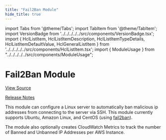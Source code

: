 ```yaml
---
title: "Fail2Ban Module"
hide_title: true
---
```


import Tabs from '@theme/Tabs';
import TabItem from '@theme/TabItem';
import VersionBadge from '../../../../../src/components/VersionBadge.tsx';
import { HclListItem, HclListItemDescription, HclListItemTypeDetails, HclListItemDefaultValue, HclGeneralListItem } from '../../../../../src/components/HclListItem.tsx';
import { ModuleUsage } from "../../../../../src/components/ModuleUsage";

<VersionBadge repoTitle="Security Modules" version="1.0.0" lastModifiedVersion="0.75.12"/>

# Fail2Ban Module

<a href="https://github.com/gruntwork-io/terraform-aws-security/tree/v1.0.0/modules/fail2ban" className="link-button" title="View the source code for this module in GitHub.">View Source</a>

<a href="https://github.com/gruntwork-io/terraform-aws-security/releases/tag/v0.75.12" className="link-button" title="Release notes for only versions which impacted this module.">Release Notes</a>

This module can configure a Linux server to automatically ban malicious ip addresses from connecting to the server
via SSH. This module currently supports Ubuntu, Amazon Linux, and CentOS (using
[fail2ban](https://www.fail2ban.org)).

The module also optionally creates CloudWatch Metrics to track the number of Banned and Unbanned IP Addresses per AWS
Instance.

<!-- ##DOCS-SOURCER-START
{
  "originalSources": [
    "https://github.com/gruntwork-io/terraform-aws-security/tree/v1.0.0/modules/fail2ban/readme.md",
    "https://github.com/gruntwork-io/terraform-aws-security/tree/v1.0.0/modules/fail2ban/variables.tf",
    "https://github.com/gruntwork-io/terraform-aws-security/tree/v1.0.0/modules/fail2ban/outputs.tf"
  ],
  "sourcePlugin": "module-catalog-api",
  "hash": "11681547c28111aba8dc457f55bf9492"
}
##DOCS-SOURCER-END -->
